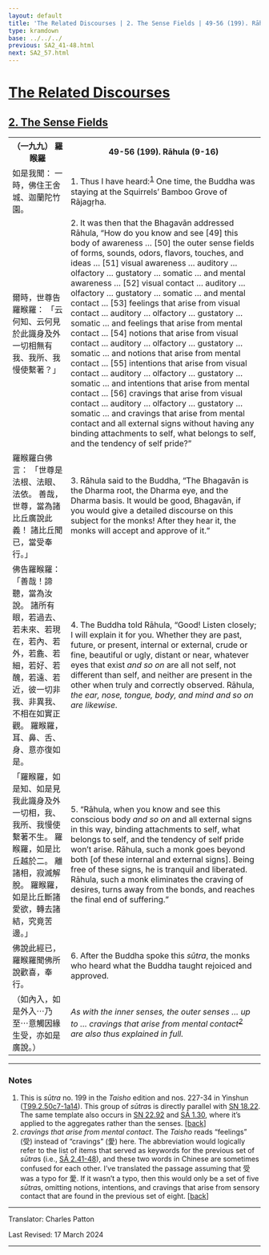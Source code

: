 ```yaml
---
layout: default
title: 'The Related Discourses | 2. The Sense Fields | 49-56 (199). Rāhula (9-16)'
type: kramdown
base: ../../../
previous: SA2_41-48.html
next: SA2_57.html
---
```


<h1><a href='../index.html'>The Related Discourses</a></h1>
<h2><a href='index.html'>2. The Sense Fields</a></h2>

<table class="trans">
  <th class='ch'>（一九九） 羅睺羅</th>
  <th class='en'>49-56 (199). Rāhula (9-16)</th>
  <tr>
    <td class="ch" title='t99.2.50c27'>如是我聞： 一時，佛住王舍城、迦蘭陀竹園。</td>
    <td id='p1'>1. Thus I have heard:<sup id="ref1"><a href="#n1">1</a></sup> One time, the Buddha was staying at the Squirrels’ Bamboo Grove of Rājagṛha.</td>
  </tr>
  <tr>
    <td class="ch" title='t99.2.50c28'>爾時，世尊告羅睺羅： 「云何知、云何見於此識身及外一切相無有我、我所、我慢使繫著？」</td>
    <td id='p2'>2. It was then that the Bhagavān addressed Rāhula, “How do you know and see [49] this body of awareness … [50] the outer sense fields of forms, sounds, odors, flavors, touches, and ideas … [51] visual awareness … auditory … olfactory … gustatory … somatic … and mental awareness … [52] visual contact … auditory … olfactory … gustatory … somatic … and mental contact … [53] feelings that arise from visual contact … auditory … olfactory … gustatory … somatic … and feelings that arise from mental contact … [54] notions that arise from visual contact … auditory … olfactory … gustatory … somatic … and notions that arise from mental contact … [55] intentions that arise from visual contact … auditory … olfactory … gustatory … somatic … and intentions that arise from mental contact … [56] cravings that arise from visual contact … auditory … olfactory … gustatory … somatic … and cravings that arise from mental contact and all external signs without having any binding attachments to self, what belongs to self, and the tendency of self pride?”</td>
  </tr>
  <tr>
    <td class="ch" title='t99.2.51a1'>羅睺羅白佛言： 「世尊是法根、法眼、法依。 善哉，世尊，當為諸比丘廣說此義！ 諸比丘聞已，當受奉行。」</td>
    <td id='p3'>3. Rāhula said to the Buddha, “The Bhagavān is the Dharma root, the Dharma eye, and the Dharma basis. It would be good, Bhagavān, if you would give a detailed discourse on this subject for the monks! After they hear it, the monks will accept and approve of it.”</td>
  </tr>
  <tr>
    <td class="ch" title='t99.2.51a3'>佛告羅睺羅： 「善哉！諦聽，當為汝說。 諸所有眼，若過去、若未來、若現在，若內、若外，若麁、若細，若好、若醜，若遠、若近，彼一切非我、非異我、不相在如實正觀。 羅睺羅，耳、鼻、舌、身、意亦復如是。</td>
    <td id='p4'>4. The Buddha told Rāhula, “Good! Listen closely; I will explain it for you. Whether they are past, future, or present, internal or external, crude or fine, beautiful or ugly, distant or near, whatever eyes that exist <em>and so on</em> are all not self, not different than self, and neither are present in the other when truly and correctly observed. Rāhula, <em>the ear, nose, tongue, body, and mind and so on are likewise</em>.</td>
  </tr>
  <tr>
    <td class="ch" title='t99.2.51a7'>「羅睺羅，如是知、如是見我此識身及外一切相，我、我所、我慢使繫著不生。 羅睺羅，如是比丘越於二。 離諸相，寂滅解脫。 羅睺羅，如是比丘斷諸愛欲，轉去諸結，究竟苦邊。」</td>
    <td id='p5'>5. “Rāhula, when you know and see this conscious body <em>and so on</em> and all external signs in this way, binding attachments to self, what belongs to self, and the tendency of self pride won’t arise. Rāhula, such a monk goes beyond both [of these internal and external signs]. Being free of these signs, he is tranquil and liberated. Rāhula, such a monk eliminates the craving of desires, turns away from the bonds, and reaches the final end of suffering.”</td>
  </tr>
  <tr>
    <td class="ch" title='t99.2.51a11'>佛說此經已，羅睺羅聞佛所說歡喜，奉行。</td>
    <td id='p6'>6. After the Buddha spoke this <em>sūtra</em>, the monks who heard what the Buddha taught rejoiced and approved.</td>
  </tr>
  <tr>
    <td class="ch" title='t99.2.51a13'>（如內入，如是外入⋯乃至⋯意觸因緣生受，亦如是廣說。）</td>
    <td><em>As with the inner senses, the outer senses … up to … cravings that arise from mental contact<sup id="ref2"><a href="#n2">2</a></sup> are also thus explained in full.</em></td>
  </tr>
</table>

<hr/>

<h3 id="notes">Notes</h3>

<ol>
<li id="n1">This is <em>sūtra</em> no. 199 in the <cite>Taisho</cite> edition and nos. 227-34 in Yinshun (<a href="https://cbetaonline.dila.edu.tw/zh/T02n0099_p0050c27" target="_blank">T99.2.50c7-1a14</a>). This group of <em>sūtra</em>s is directly parallel with <a href="https://suttacentral.net/sn18.22" target="_blank">SN 18.22</a>. The same template also occurs in <a href="https://suttacentral.net/sn22.92" target="_blank">SN 22.92</a> and <a href="../01/SA1_30.html" target="_blank">SĀ 1.30</a>, where it’s applied to the aggregates rather than the senses. [<a href="#ref1">back</a>]</li>
<li id="n2"><em>cravings that arise from mental contact</em>. The <cite>Taisho</cite> reads “feelings” (受) instead of “cravings” (愛) here. The abbreviation would logically refer to the list of items that served as keywords for the previous set of <em>sūtra</em>s (i.e., <a href="../02/SA2_41-48.html" target="_blank">SĀ 2.41-48</a>), and these two words in Chinese are sometimes confused for each other. I’ve translated the passage assuming that 受 was a typo for 愛. If it wasn’t a typo, then this would only be a set of five <em>sūtra</em>s, omitting notions, intentions, and cravings that arise from sensory contact that are found in the previous set of eight. [<a href="#ref2">back</a>]</li>
</ol>
<hr/>

<p class="translator">Translator: Charles Patton</p>
<p class='revised'>Last Revised: 17 March 2024</p>

<hr/>